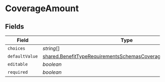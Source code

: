 # CoverageAmount


## Fields

| Field                                                                                                                                              | Type                                                                                                                                               | Required                                                                                                                                           | Description                                                                                                                                        |
| -------------------------------------------------------------------------------------------------------------------------------------------------- | -------------------------------------------------------------------------------------------------------------------------------------------------- | -------------------------------------------------------------------------------------------------------------------------------------------------- | -------------------------------------------------------------------------------------------------------------------------------------------------- |
| `choices`                                                                                                                                          | *string*[]                                                                                                                                         | :heavy_minus_sign:                                                                                                                                 | N/A                                                                                                                                                |
| `defaultValue`                                                                                                                                     | [shared.BenefitTypeRequirementsSchemasCoverageAmountDefaultValue](../../models/shared/benefittyperequirementsschemascoverageamountdefaultvalue.md) | :heavy_minus_sign:                                                                                                                                 | N/A                                                                                                                                                |
| `editable`                                                                                                                                         | *boolean*                                                                                                                                          | :heavy_minus_sign:                                                                                                                                 | N/A                                                                                                                                                |
| `required`                                                                                                                                         | *boolean*                                                                                                                                          | :heavy_minus_sign:                                                                                                                                 | N/A                                                                                                                                                |
